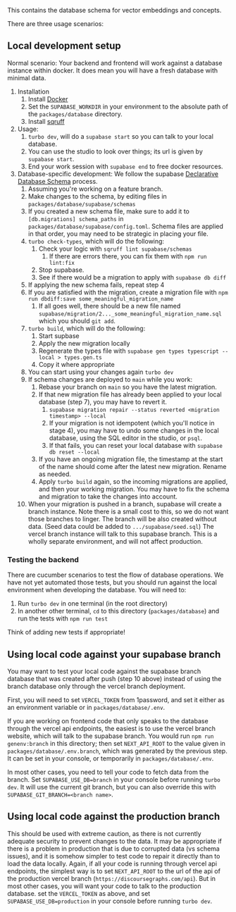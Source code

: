 This contains the database schema for vector embeddings and concepts.

There are three usage scenarios:

## Local development setup

Normal scenario: Your backend and frontend will work against a database instance within docker.
It does mean you will have a fresh database with minimal data.

1. Installation
   1. Install [Docker](https://www.docker.com)
   2. Set the `SUPABASE_WORKDIR` in your environment to the absolute path of the `packages/database` directory.
   3. Install [sqruff](https://github.com/quarylabs/sqruff)
2. Usage:
   1. `turbo dev`, will do a `supabase start` so you can talk to your local database.
   2. You can use the studio to look over things; its url is given by `supabase start`.
   3. End your work session with `supabase end` to free docker resources.
3. Database-specific development: We follow the supabase [Declarative Database Schema](https://supabase.com/docs/guides/local-development/declarative-database-schemas) process.
   1. Assuming you're working on a feature branch.
   2. Make changes to the schema, by editing files in `packages/database/supabase/schemas`
   3. If you created a new schema file, make sure to add it to `[db.migrations] schema_paths` in `packages/database/supabase/config.toml`. Schema files are applied in that order, you may need to be strategic in placing your file.
   4. `turbo check-types`, which will do the following:
      1. Check your logic with `sqruff lint supabase/schemas`
         1. If there are errors there, you can fix them with `npm run lint:fix`
      2. Stop supabase.
      3. See if there would be a migration to apply with `supabase db diff`
   5. If applying the new schema fails, repeat step 4
   6. If you are satisfied with the migration, create a migration file with `npm run dbdiff:save some_meaningful_migration_name`
      1. If all goes well, there should be a new file named `supabase/migration/2..._some_meaningful_migration_name.sql` which you should `git add`.
   7. `turbo build`, which will do the following:
      1. Start supbase
      2. Apply the new migration locally
      3. Regenerate the types file with `supabase gen types typescript --local > types.gen.ts`
      4. Copy it where appropriate
   8. You can start using your changes again `turbo dev`
   9. If schema changes are deployed to `main` while you work:
      1. Rebase your branch on `main` so you have the latest migration.
      2. If that new migration file has already been applied to your local database (step 7), you may have to revert it.
         1. `supabase migration repair --status reverted <migration timestamp> --local`
         2. If your migration is not idempotent (which you'll notice in stage 4), you may have to undo some changes in the local database, using the SQL editor in the studio, or `psql`.
         3. If that fails, you can reset your local database with `supabase db reset --local`
      3. If you have an ongoing migration file, the timestamp at the start of the name should come after the latest new migration. Rename as needed.
      4. Apply `turbo build` again, so the incoming migrations are applied, and then your working migration. You may have to fix the schema and migration to take the changes into account.
    10. When your migration is pushed in a branch, supabase will create a branch instance. Note there is a small cost to this, so we do not want those branches to linger.
        The branch will be also created without data. (Seed data could be added to `.../supabase/seed.sql`)
        The vercel branch instance will talk to this supabase branch. This is a wholly separate environment, and will not affect production.

### Testing the backend

There are cucumber scenarios to test the flow of database operations. We have not yet automated those tests, but you should run against the local environment when developing the database. You will need to:

1. Run `turbo dev` in one terminal (in the root directory)
2. In another other terminal, `cd` to this directory (`packages/database`) and run the tests with `npm run test`

Think of adding new tests if appropriate!

## Using local code against your supabase branch

You may want to test your local code against the supabase branch database that was created after push (step 10 above) instead of using the branch database only through the vercel branch deployment.

First, you will need to set `VERCEL_TOKEN` from 1password, and set it either as an environment variable or in `packages/database/.env`.

If you are working on frontend code that only speaks to the database through the vercel api endpoints, the easiest is to use the vercel branch website, which will talk to the supabase branch. You would  run `npm run genenv:branch` in this directory; then set `NEXT_API_ROOT` to the value given in `packages/database/.env.branch`, which was generated by the previous step. It can be set in your console, or temporarily in `packages/database/.env`.

In most other cases, you need to tell your code to fetch data from the branch. Set `SUPABASE_USE_DB=branch` in your console before running `turbo dev`. It will use the current git branch, but you can also override this with `SUPABASE_GIT_BRANCH=<branch name>`.

## Using local code against the production branch

This should be used with extreme caution, as there is not currently adequate security to prevent changes to the data.
It may be appropriate if there is a problem in production that is due to corrupted data (vs schema issues), and it is somehow simpler to test code to repair it directly than to load the data locally.
Again, if all your code is running through vercel api endpoints, the simplest way is to set `NEXT_API_ROOT` to the url of the api of the production vercel branch (`https://discoursegraphs.com/api`).
But in most other cases, you will want your code to talk to the production database. set the `VERCEL_TOKEN` as above, and set `SUPABASE_USE_DB=production` in your console before running `turbo dev`.
